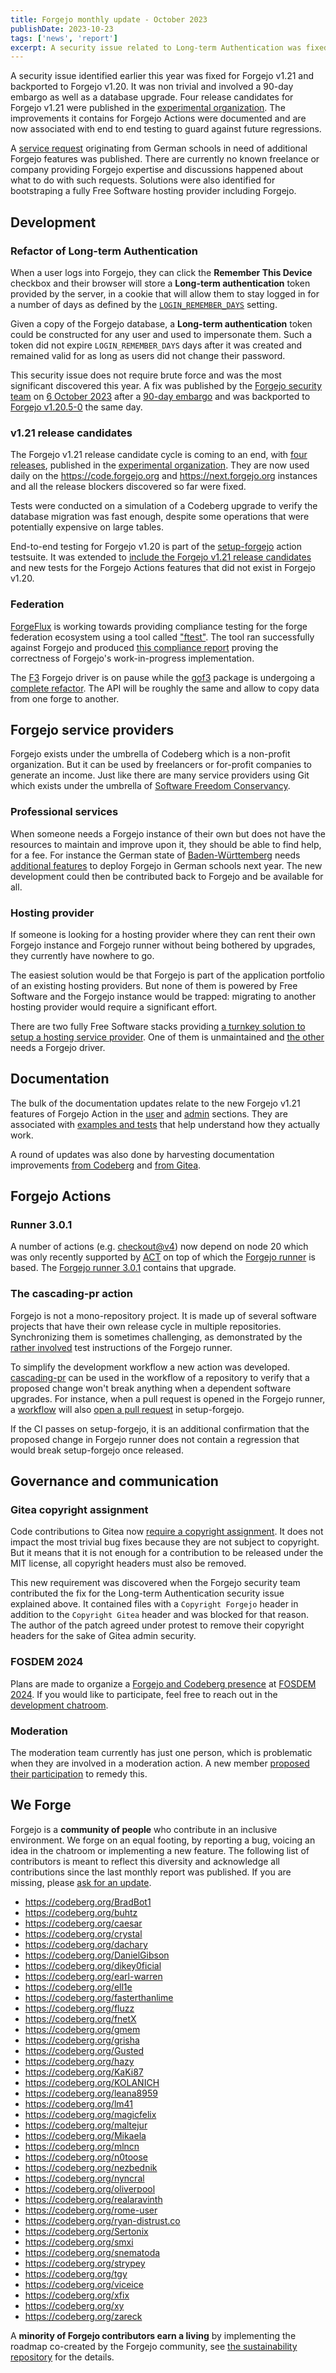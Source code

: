 ```yaml
---
title: Forgejo monthly update - October 2023
publishDate: 2023-10-23
tags: ['news', 'report']
excerpt: A security issue related to Long-term Authentication was fixed for Forgejo v1.21 and backported to Forgejo v1.20.5-0. Four release candidates were published for Forgejo v1.21 and the documentation updated to cover the new functionalities. A service request was published to develop new functionalities for the benefit of German schools. Solutions were also identified for bootstrapping a fully Free Software hosting provider including Forgejo.
---
```


A security issue identified earlier this year was fixed for Forgejo
v1.21 and backported to Forgejo v1.20. It was non trivial and
involved a 90-day embargo as well as a database upgrade. Four release
candidates for Forgejo v1.21 were published in the [experimental
organization](https://codeberg.org/forgejo-experimental/forgejo/releases). The
improvements it contains for Forgejo Actions were documented and are
now associated with end to end testing to guard against future
regressions.

A [service
request](https://codeberg.org/forgejo/sustainability/issues/28)
originating from German schools in need of additional Forgejo
features was published. There are currently no known freelance or
company providing Forgejo expertise and discussions happened about
what to do with such requests. Solutions were also identified for
bootstraping a fully Free Software hosting provider including Forgejo.

## Development

### Refactor of Long-term Authentication

When a user logs into Forgejo, they can click the **Remember This Device** checkbox and their browser will store a **Long-term authentication** token provided by the server, in a cookie that will allow them to stay logged in for a number of days as defined by the [`LOGIN_REMEMBER_DAYS`](https://forgejo.org/docs/v1.20/admin/config-cheat-sheet/#security-security) setting.

Given a copy of the Forgejo database, a **Long-term authentication** token could be constructed for any user and used to impersonate them. Such a token did not expire `LOGIN_REMEMBER_DAYS` days after it was created and remained valid for as long as users did not change their password.

This security issue does not require brute force and was the most significant discovered this year.
A fix was published by the [Forgejo security team](https://codeberg.org/forgejo/governance/src/branch/main/TEAMS.md#security) on [6 October
2023](https://forgejo.org/2023-10-release-v1-20-5-0/) after a [90-day
embargo](https://forgejo.org/2023-10-release-v1-20-5-0/#responsible-disclosure-to-gitea) and
was backported to [Forgejo
v1.20.5-0](https://forgejo.org/2023-10-release-v1-20-5-0/) the same day.

### v1.21 release candidates

The Forgejo v1.21 release candidate cycle is coming to an end, with
[four
releases](https://codeberg.org/forgejo-experimental/forgejo/releases),
published in the [experimental
organization](https://codeberg.org/forgejo-experimental/forgejo/releases). They
are now used daily on the https://code.forgejo.org and
https://next.forgejo.org instances and all the release blockers
discovered so far were fixed.

Tests were conducted on a simulation of a Codeberg upgrade to verify
the database migration was fast enough, despite some operations that
were potentially expensive on large tables.

End-to-end testing for Forgejo v1.20 is part of the
[setup-forgejo](https://code.forgejo.org/actions/setup-forgejo) action
testsuite. It was extended to [include the Forgejo v1.21 release candidates](https://code.forgejo.org/actions/setup-forgejo/src/branch/main/.forgejo/workflows/integration.yml#L14-L17) and new tests for the Forgejo Actions features that did not exist in Forgejo v1.20.

### Federation

[ForgeFlux](https://forgeflux.org/) is working towards providing
compliance testing for the forge federation ecosystem using a tool called ["ftest"](https://docs.forgeflux.org/ftest/introduction). The tool ran successfully against Forgejo and produced [this compliance report](https://docs.forgeflux.org/example/ftest/results/targets/forgejo/results) proving the correctness of Forgejo's work-in-progress implementation.

The [F3](https://f3.forgefriends.org/) Forgejo driver is on pause
while the
[gof3](https://lab.forgefriends.org/friendlyforgeformat/gof3) package
is undergoing a [complete
refactor](https://lab.forgefriends.org/friendlyforgeformat/gof3/-/merge_requests/90/commits). The
API will be roughly the same and allow to copy data from one forge to another.

## Forgejo service providers

Forgejo exists under the umbrella of Codeberg which is a non-profit
organization. But it can be used by freelancers or for-profit
companies to generate an income. Just like there are many service
providers using Git which exists under the umbrella of [Software
Freedom Conservancy](https://sfconservancy.org/projects/current/).

### Professional services

When someone needs a Forgejo instance of their own but does not have the
resources to maintain and improve upon it, they should be able to find
help, for a fee. For instance the German state of
[Baden-Württemberg](https://en.wikipedia.org/wiki/Baden-W%C3%BCrttemberg)
needs [additional
features](https://codeberg.org/forgejo/sustainability/issues/28) to
deploy Forgejo in German schools next year. The new development could
then be contributed back to Forgejo and be available for all.

### Hosting provider

If someone is looking for a hosting provider where they can rent their
own Forgejo instance and Forgejo runner without being bothered by
upgrades, they currently have nowhere to go.

The easiest solution would be that Forgejo is part of the application
portfolio of an existing hosting providers. But none of them is powered
by Free Software and the Forgejo instance would be trapped: migrating
to another hosting provider would require a significant effort.

There are two fully Free Software stacks providing [a turnkey solution
to setup a hosting service
provider](https://codeberg.org/forgejo/discussions/issues/72). One of
them is unmaintained and [the other](https://fossbilling.org/) needs a
Forgejo driver.

## Documentation

The bulk of the documentation updates relate to the new Forgejo v1.21
features of Forgejo Action in the
[user](https://forgejo.org/docs/v1.21/user/actions/) and
[admin](https://forgejo.org/docs/v1.21/user/actions/) sections. They
are associated with [examples and
tests](https://code.forgejo.org/actions/setup-forgejo/src/branch/main/testdata)
that help understand how they actually work.

A round of updates was also done by harvesting documentation improvements
[from Codeberg](89c24509f03ea3fe1cbea866180dee8019e7e48f) and [from
Gitea](https://codeberg.org/forgejo/docs/commit/0b81e66c45cc6a7a24306a948707e8ee01361876).

## Forgejo Actions

### Runner 3.0.1

A number of actions
(e.g. [checkout@v4](https://code.forgejo.org/actions/checkout/src/tag/v4))
now depend on node 20 which was only recently supported by
[ACT](https://code.forgejo.org/forgejo/act) on top of which the
[Forgejo runner](https://code.forgejo.org/forgejo/runner) is based. The [Forgejo runner
3.0.1](https://code.forgejo.org/forgejo/runner/src/branch/main/RELEASE-NOTES.md#301)
contains that upgrade.

### The cascading-pr action

Forgejo is not a mono-repository project. It is made up of several software projects that
have their own release cycle in multiple repositories. Synchronizing
them is sometimes challenging, as demonstrated by the [rather
involved](https://code.forgejo.org/forgejo/runner/src/tag/v3.0.0/README.md#hacking)
test instructions of the Forgejo runner.

To simplify the development workflow a new action was
developed. [cascading-pr](https://code.forgejo.org/actions/cascading-pr/)
can be used in the workflow of a repository to verify that a proposed
change won't break anything when a dependent software upgrades.
For instance, when a pull request is opened in the Forgejo runner,
a [workflow](https://code.forgejo.org/forgejo/runner/src/branch/main/.forgejo/workflows/cascade-setup-forgejo.yml)
will also [open a pull request](https://code.forgejo.org/actions/setup-forgejo/pulls/68/files) in setup-forgejo.

If the CI passes on setup-forgejo, it is an additional confirmation
that the proposed change in Forgejo runner does not contain a
regression that would break setup-forgejo once released.

## Governance and communication

### Gitea copyright assignment

Code contributions to Gitea now [require a copyright
assignment](https://codeberg.org/forgejo/discussions/issues/67). It
does not impact the most trivial bug fixes because they are not subject
to copyright. But it means that it is not enough for a contribution to
be released under the MIT license, all copyright headers must also be
removed.

This new requirement was discovered when the Forgejo security team
contributed the fix for the Long-term Authentication security issue
explained above. It contained files with a `Copyright Forgejo` header
in addition to the `Copyright Gitea` header and was blocked for that
reason. The author of the patch agreed under protest to remove their
copyright headers for the sake of Gitea admin security.

### FOSDEM 2024

Plans are made to organize a [Forgejo and Codeberg
presence](https://codeberg.org/forgejo/discussions/issues/65) at
[FOSDEM 2024](https://fosdem.org/2024/). If you would like to
participate, feel free to reach out in the [development
chatroom](https://matrix.to/#/#forgejo-development:matrix.org).

### Moderation

The moderation team currently has just one person, which is
problematic when they are involved in a moderation action. A new
member [proposed their
participation](https://codeberg.org/forgejo/governance/issues/35) to
remedy this.

## We Forge

Forgejo is a **community of people** who contribute in an inclusive environment. We forge on an equal footing, by reporting a bug, voicing an idea in the chatroom or implementing a new feature. The following list of contributors is meant to reflect this diversity and acknowledge all contributions since the last monthly report was published. If you are missing, please [ask for an update](https://codeberg.org/forgejo/website/issues/new).

- https://codeberg.org/BradBot1
- https://codeberg.org/buhtz
- https://codeberg.org/caesar
- https://codeberg.org/crystal
- https://codeberg.org/dachary
- https://codeberg.org/DanielGibson
- https://codeberg.org/dikey0ficial
- https://codeberg.org/earl-warren
- https://codeberg.org/ell1e
- https://codeberg.org/fasterthanlime
- https://codeberg.org/fluzz
- https://codeberg.org/fnetX
- https://codeberg.org/gmem
- https://codeberg.org/grisha
- https://codeberg.org/Gusted
- https://codeberg.org/hazy
- https://codeberg.org/KaKi87
- https://codeberg.org/KOLANICH
- https://codeberg.org/leana8959
- https://codeberg.org/lm41
- https://codeberg.org/magicfelix
- https://codeberg.org/maltejur
- https://codeberg.org/Mikaela
- https://codeberg.org/mlncn
- https://codeberg.org/n0toose
- https://codeberg.org/nezbednik
- https://codeberg.org/nyncral
- https://codeberg.org/oliverpool
- https://codeberg.org/realaravinth
- https://codeberg.org/rome-user
- https://codeberg.org/ryan-distrust.co
- https://codeberg.org/Sertonix
- https://codeberg.org/smxi
- https://codeberg.org/snematoda
- https://codeberg.org/strypey
- https://codeberg.org/tgy
- https://codeberg.org/viceice
- https://codeberg.org/xfix
- https://codeberg.org/xy
- https://codeberg.org/zareck

A **minority of Forgejo contributors earn a living** by implementing the roadmap co-created by the Forgejo community, see [the sustainability repository](https://codeberg.org/forgejo/sustainability) for the details.
